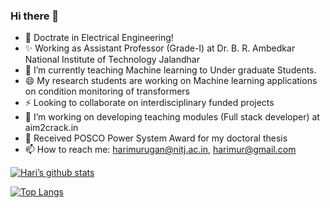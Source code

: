 ### Hi there 👋

<!--
**harimurugan1989/harimurugan1989** is a  _special_ ✨ repository because its `README.md` (this file) appears on your GitHub profile.

Here are some ideas to get you started:
-->
- 🔭 Doctrate in Electrical Engineering!
- ✨ Working as Assistant Professor (Grade-I) at Dr. B. R. Ambedkar National Institute of Technology Jalandhar
- 🌱 I’m currently teaching Machine learning to Under graduate Students.
- 😄 My research students are working on Machine learning applications on condition monitoring of transformers
- ⚡ Looking to collaborate on interdisciplinary funded projects
- 👯 I’m working on developing teaching modules (Full stack developer) at aim2crack.in
- 💬 Received POSCO Power System Award for my doctoral thesis
- 📫 How to reach me: harimurugan@nitj.ac.in, harimur@gmail.com

[![Hari’s github stats](https://github-readme-stats.vercel.app/api?username=harimurugan1989)](https://github.com/harimurugan1989)

[![Top Langs](https://github-readme-stats.vercel.app/api/top-langs/?username=harimurugan1989&layout=compact)](https://github.com/harimurugan1989)
